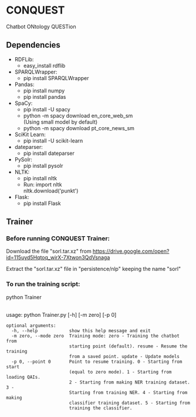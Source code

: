 # CONQUEST
Chatbot ONtology QUESTion

<h2>Dependencies</h2>

<ul>
	<li>RDFLib:
		<ul>
			<li>easy_install rdflib	</li>
		</ul>
	</li>
	<li>SPARQLWrapper:
		<ul><li>pip install SPARQLWrapper</li></ul>
	</li>
	<li>Pandas:
		<ul>
			<li>pip install numpy</li>
			<li>pip install pandas</li>
		</ul>
	</li>
	<li>SpaCy:
		<ul>
			<li>pip install -U spacy</li>
			<li>python -m spacy download en_core_web_sm</li> (Using small model by default)
			<li>python -m spacy download pt_core_news_sm</li>
		</ul>
	</li>
	<li>SciKit Learn:
		<ul>
			<li>pip install -U scikit-learn</li>
		</ul>
	</li>
	<li>dateparser:
		<ul>
			<li>pip install dateparser</li>
		</ul>
	</li>
	<li>PySolr:
		<ul>
			<li>pip install pysolr</li>
		</ul>
	</li>
	<li>NLTK:
		<ul>
			<li>pip install nltk</li>
			<li>Run: import nltk <br/> nltk.download('punkt')</li>
		</ul>
	</li>
	<li> Flask:
		<ul>
			<li>pip install Flask</li>
		</ul>
	</li>
</ul>

<h2>Trainer</h2>
<h3>Before running CONQUEST Trainer:</h3>
<p>Download the file "sorl.tar.xz" from <a href="https://drive.google.com/open?id=115uyd5Hqtoq_wirX-7Xtwon3QdVsnaga">https://drive.google.com/open?id=115uyd5Hqtoq_wirX-7Xtwon3QdVsnaga</a></p>
<p>Extract the "sorl.tar.xz" file in "persistence/nlp" keeping the name "sorl"</p>
<h3>To run the training script:</h3>
	<p>python Trainer</p>
	<br/>
	usage: python Trainer.py [-h] [-m zero] [-p 0]

	optional arguments:
	  -h, --help            show this help message and exit
	  -m zero, --mode zero  Training mode: zero - Training the chatbot from
	                        starting point (default). resume - Resume the training
	                        from a saved point. update - Update models
	  -p 0, --point 0       Point to resume training. 0 - Starting from start
	                        (equal to zero mode). 1 - Starting from loading QAIs.
	                        2 - Starting from making NER training dataset. 3 -
	                        Starting from training NER. 4 - Starting from making
	                        classifier training dataset. 5 - Starting from
	                        training the classifier.